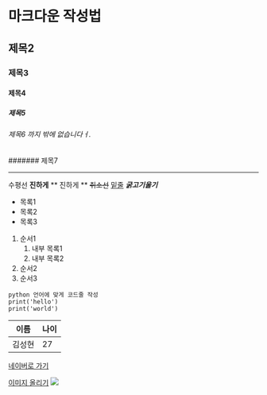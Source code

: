 # 마크다운 작성법
## 제목2
### 제목3
#### 제목4
##### 제목5
###### 제목6 까지 밖에 없습니다ㅓ.
####### 제목7

---
수평선
**진하게**
** 진하게 **
~~취소선~~
<u>밑줄</u>
***굵고기울기***

- 목록1
- 목록2
- 목록3

1. 순서1
    1. 내부 목록1
    2. 내부 목록2
2. 순서2
3. 순서3

```
python 언어에 맞게 코드줄 작성
print('hello')
print('world')
```

|이름|나이|
|---|---|
|김성현|27|

[네이버로 가기](https://naver.com)

[이미지 올리기](https://imgur.com)
![](https://i.imgur.com/iRz6vO9.jpeg)